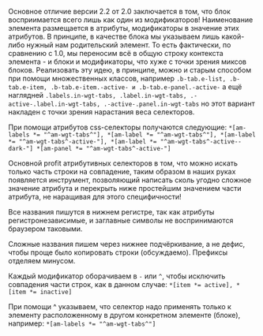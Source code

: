 Основное отличие версии 2.2 от 2.0 заключается в том, что блок восприимается всего лишь как один из модификаторов!
Наименование элемента размещается в атрибуты, модификаторы в значение этих атрибутов.
В принципе, в качестве блока мы указываем лишь какой-либо нужный нам родительский элемент.
То есть фактически, по сравнению с 1.0, мы переносим всё в общую строку контекста элемента - и блоки и модификаторы,
что хуже с точки зрения миксов блоков.
Реализовать эту идею, в принципе, можно и старым способом при помощи множественных классов, например
`.b-tab.e-list, .b-tab.e-item, .b-tab.e-item.-active- и .b-tab.e-panel.-active-`
а ещё наглядней
`.labels.in-wgt-tabs, .label.in-wgt-tabs, .-active-.label.in-wgt-tabs, .-active-.panel.in-wgt-tabs`
но этот вариант накладен с точки зрения нарастания веса селекторов.

При помощи атрибутов css-селекторы получаются следующие:
`*[am-labels *= "^am-wgt-tabs^"], *[am-label *= "^am-wgt-tabs^"],
*[am-label *= "^am-wgt-tabs^-active-"], *[am-label *= "^am-wgt-tabs^-active--dark-"]
*[am-panel *= "^am-wgt-tabs^-active-"] `

Основной profit атрибутивных селекторов в том, что можно искать только часть строки на совпадение,
таким образом в наших руках появляется инструмент, позволяющий написать сколь угодно сложное значение атрибута
и перекрыть ниже простейшим значением части атрибута, не наращивая для этого специфичности!

Все названия пишутся в нижнем регистре, так как атрибуты регистронезависимые, и заглавные символы не воспринимаются
браузером таковыми.

Сложные названия пишем через нижнее подчёркивание, а не дефис, чтобы проще было копировать строки (обсуждаемо).
Префиксы отделяем минусом.

Каждый модификатор оборачиваем в `-` или `^`, чтобы исключить совпадения части строк, как в данном случае:
`*[item *= active], *[item *= inactive]`

При помощи ^ указываем, что селектор надо применять только к элементу расположенному в другом конкретном элементе (блоке), например:
`*[am-labels *= "^am-wgt-tabs^"]`
